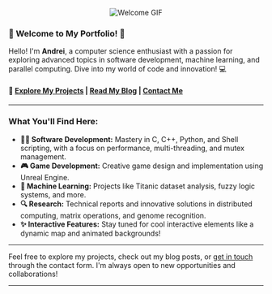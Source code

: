 <p align="center">

<img src="https://media0.giphy.com/media/v1.Y2lkPTc5MGI3NjExbWw0c2F0YjJhcmE1c2R3azlvaXg0cXA3MzE1OW9od204bnB2aHlpbyZlcD12MV9pbnRlcm5hbF9naWZfYnlfaWQmY3Q9Zw/shy030IeNMQmc/giphy.webp" alt="Welcome GIF">

</p>

### 🌟 Welcome to My Portfolio! 🌟

Hello! I'm **Andrei**, a computer science enthusiast with a passion for exploring advanced topics in software development, machine learning, and parallel computing. Dive into my world of code and innovation! 💻

#### 🔗 [Explore My Projects](#) | [Read My Blog](#) | [Contact Me](mailto:andrei@example.com)

---

### What You'll Find Here:

- **👨‍💻 Software Development:** Mastery in C, C++, Python, and Shell scripting, with a focus on performance, multi-threading, and mutex management.
- **🎮 Game Development:** Creative game design and implementation using Unreal Engine.
- **🤖 Machine Learning:** Projects like Titanic dataset analysis, fuzzy logic systems, and more.
- **🔍 Research:** Technical reports and innovative solutions in distributed computing, matrix operations, and genome recognition.
- **✨ Interactive Features:** Stay tuned for cool interactive elements like a dynamic map and animated backgrounds!

---

Feel free to explore my projects, check out my blog posts, or [get in touch](mailto:andrei@example.com) through the contact form. I'm always open to new opportunities and collaborations!

---
